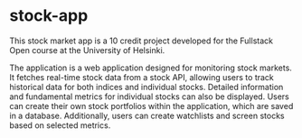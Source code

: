 # stock-app

This stock market app is a 10 credit project developed for the Fullstack Open course at the University of Helsinki.

The application is a web application designed for monitoring stock markets. It fetches real-time stock data from a stock API, allowing users to track historical data for both indices and individual stocks. Detailed information and fundamental metrics for individual stocks can also be displayed. Users can create their own stock portfolios within the application, which are saved in a database. Additionally, users can create watchlists and screen stocks based on selected metrics.
